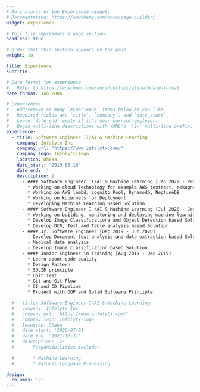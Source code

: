 ```yaml
---
# An instance of the Experience widget.
# Documentation: https://wowchemy.com/docs/page-builder/
widget: experience

# This file represents a page section.
headless: true

# Order that this section appears on the page.
weight: 10

title: Experience
subtitle:

# Date format for experience
#   Refer to https://wowchemy.com/docs/customization/#date-format
date_format: Jan 2006

# Experiences.
#   Add/remove as many `experience` items below as you like.
#   Required fields are `title`, `company`, and `date_start`.
#   Leave `date_end` empty if it's your current employer.
#   Begin multi-line descriptions with YAML's `|2-` multi-line prefix.
experience:
  - title: Software Engineer II/AI & Machine Learning
    company: Infolytx Inc
    company_url: 'https://www.infolytx.com/'
    company_logo: Infolytx-logo
    location: Dhaka
    date_start: '2019-08-18'
    date_end: ''
    description: |
      - #### Software Engineer II/AI & Machine Learning [Jan 2022 - Present]
        * Working on cloud Technology for example AWS textract, rekognation
        * Working on AWS lambd, cognito Pool, Dynamodb, NeptuneDB
        * Working on kubernets for Deployment
        * Developing Machine Learning Based Solution
      - #### Software Engineer I /AI & Machine Learning [Jul 2020 - Jan 2022]
        * Working on building, monitoring and deploying machine learning products
        * Develop Image Classificationa and Object Detection based Solution
        * Develop OCR, Text and Table analysis based Solution
      - #### Jr. Software Engineer [Dec 2019 - Jun 2020]
        - Develop Document text analysis and data extraction based Solution
        - Medical data analysis
        - Develop Image classification based Solution
      - #### Junior Engineer in Training [Aug 2019 - Dec 2019]
        * Learn about code quality
        * Design Pattern
        * SOLID principle
        * Unit Test
        * Git and Git Flow
        * CI and CD Pipeline
        * Project with OOP and Solid Software Principle

  # - title: Software Engineer I/AI & Machine Learning
  #   company: Infolytx Inc
  #   company_url: 'https://www.infolytx.com/'
  #   company_logo: Infolytx-logo
  #   location: Dhaka
  #   date_start: '2020-07-01'
  #   date_end: '2021-12-31'
  #   description: |2-
  #       Responsibilities include:
        
  #       * Machine Learning
  #       * Natural Language Processing

design:
  columns: '2'
---
```

